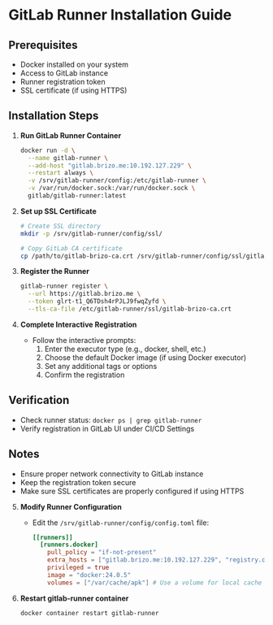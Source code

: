 # GitLab Runner Installation Guide

## Prerequisites
- Docker installed on your system
- Access to GitLab instance
- Runner registration token
- SSL certificate (if using HTTPS)

## Installation Steps

1. **Run GitLab Runner Container**
   ```bash
   docker run -d \
     --name gitlab-runner \
     --add-host "gitlab.brizo.me:10.192.127.229" \
     --restart always \
     -v /srv/gitlab-runner/config:/etc/gitlab-runner \
     -v /var/run/docker.sock:/var/run/docker.sock \
     gitlab/gitlab-runner:latest
   ```

2. **Set up SSL Certificate**
   ```bash
   # Create SSL directory
   mkdir -p /srv/gitlab-runner/config/ssl/

   # Copy GitLab CA certificate
   cp /path/to/gitlab-brizo-ca.crt /srv/gitlab-runner/config/ssl/gitlab-brizo-ca.crt
   ```

3. **Register the Runner**
   ```bash
   gitlab-runner register \
     --url https://gitlab.brizo.me \
     --token glrt-t1_Q6TDsh4rPJLJ9fwqZyfd \
     --tls-ca-file /etc/gitlab-runner/ssl/gitlab-brizo-ca.crt
   ```

4. **Complete Interactive Registration**
   - Follow the interactive prompts:
     1. Enter the executor type (e.g., docker, shell, etc.)
     2. Choose the default Docker image (if using Docker executor)
     3. Set any additional tags or options
     4. Confirm the registration

## Verification
- Check runner status: `docker ps | grep gitlab-runner`
- Verify registration in GitLab UI under CI/CD Settings

## Notes
- Ensure proper network connectivity to GitLab instance
- Keep the registration token secure
- Make sure SSL certificates are properly configured if using HTTPS

5. **Modify Runner Configuration**
   - Edit the `/srv/gitlab-runner/config/config.toml` file:
     ```toml
     [[runners]]
       [runners.docker]
         pull_policy = "if-not-present"
         extra_hosts = ["gitlab.brizo.me:10.192.127.229", "registry.okcs.com:10.192.30.201"] #for any extra-host
         privileged = true
         image = "docker:24.0.5"
         volumes = ["/var/cache/apk"] # Use a volume for local cache
     ```

6. **Restart gitlab-runner container**
   ```bash
   docker container restart gitlab-runner
   ```